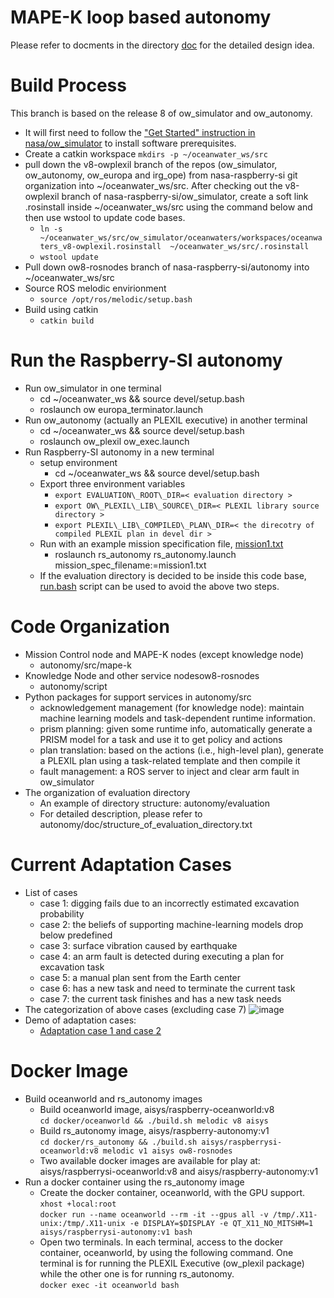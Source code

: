 # MAPE-K loop based autonomy
Please refer to docments in the directory [doc](https://github.com/nasa-raspberry-si/autonomy/tree/ow8-rosnodes/doc) for the detailed design idea.

# Build Process 
This branch is based on the release 8 of ow_simulator and ow_autonomy.
  - It will first need to follow the ["Get Started" instruction in nasa/ow_simulator](https://github.com/nasa/ow_simulator#getting-started) to install software prerequisites.
  - Create a catkin workspace
  `mkdirs -p ~/oceanwater_ws/src`
  - pull down the v8-owplexil branch of the repos (ow_simulator, ow_autonomy, ow_europa and irg_ope) from nasa-raspberry-si git organization into ~/oceanwater_ws/src. After checking out the v8-owplexil branch of nasa-raspberry-si/ow_simulator, create a soft link .rosinstall inside ~/oceanwater_ws/src using the command below and then use wstool to update code bases.
    * `ln -s ~/oceanwater_ws/src/ow_simulator/oceanwaters/workspaces/oceanwaters_v8-owplexil.rosinstall  ~/oceanwater_ws/src/.rosinstall`
    * `wstool update`
  - Pull down ow8-rosnodes branch of nasa-raspberry-si/autonomy into ~/oceanwater_ws/src
  - Source ROS melodic envirionment
    * `source /opt/ros/melodic/setup.bash`
  - Build using catkin
    * `catkin build`

# Run the Raspberry-SI autonomy
  - Run ow_simulator in one terminal
     * cd ~/oceanwater_ws && source devel/setup.bash
     * roslaunch ow europa_terminator.launch 
  - Run ow_autonomy (actually an PLEXIL executive) in another terminal
     * cd ~/oceanwater_ws && source devel/setup.bash
     * roslaunch ow_plexil ow_exec.launch 
  - Run Raspberry-SI autonomy in a new terminal
     * setup environment
        - cd ~/oceanwater_ws && source devel/setup.bash
     * Export three environment variables
        - `export EVALUATION\_ROOT\_DIR=< evaluation directory >`
        - `export OW\_PLEXIL\_LIB\_SOURCE\_DIR=< PLEXIL library source directory >`
        - `export PLEXIL\_LIB\_COMPILED\_PLAN\_DIR=< the direcotry of compiled PLEXIL plan in devel dir >`
     * Run with an example mission specification file, [mission1.txt](https://github.com/nasa-raspberry-si/autonomy/blob/ow8-rosnodes/evaluation/mission1.txt)
        - roslaunch rs\_autonomy rs\_autonomy.launch mission\_spec\_filename:=mission1.txt
     * If the evaluation directory is decided to be inside this code base, [run.bash](https://github.com/nasa-raspberry-si/autonomy/blob/ow8-rosnodes/run.bash) script can be used to avoid the above two steps.

# Code Organization
   - Mission Control node and MAPE-K nodes (except knowledge node)
      * autonomy/src/mape-k
   - Knowledge Node and other service nodesow8-rosnodes
      * autonomy/script
   - Python packages for support services in autonomy/src
      * acknowledgement management (for knowledge node): maintain machine learning models and task-dependent runtime information.
      * prism planning: given some runtime info, automatically generate a PRISM model for a task and use it to get policy and actions
      * plan translation: based on the actions (i.e., high-level plan), generate a PLEXIL plan using a task-related template and then compile it
      * fault management: a ROS server to inject and clear arm fault in ow_simulator
   - The organization of evaluation directory
      * An example of directory structure: autonomy/evaluation
      * For detailed description, please refer to autonomy/doc/structure_of_evaluation_directory.txt

# Current Adaptation Cases
   - List of cases
      * case 1: digging fails due to an incorrectly estimated excavation probability
      * case 2: the beliefs of supporting machine-learning models drop below predefined
      * case 3: surface vibration caused by earthquake
      * case 4: an arm fault is detected during executing a plan for excavation task
      * case 5: a manual plan sent from the Earth center
      * case 6: has a new task and need to terminate the current task
      * case 7: the current task finishes and has a new task needs
   - The categorization of above cases (excluding case 7)
   ![image](https://user-images.githubusercontent.com/5262552/169354723-1b032497-6ebd-4576-8073-7cd352b3b8dc.png)
   - Demo of adaptation cases:
      * [Adaptation case 1 and case 2](https://github.com/nasa-raspberry-si/autonomy/tree/ow8-rosnodes/demo#readme)

# Docker Image
  - Build oceanworld and rs_autonomy images
    * Build oceanworld image, aisys/raspberry-oceanworld:v8</br>
    `cd docker/oceanworld && ./build.sh melodic v8 aisys`
    * Build rs_autonomy image, aisys/raspberry-autonomy:v1</br>
    `cd docker/rs_autonomy && ./build.sh aisys/raspberrysi-oceanworld:v8 melodic v1 aisys ow8-rosnodes`
    * Two available docker images are available for play at: aisys/raspberrysi-oceanworld:v8 and aisys/raspberry-autonomy:v1
  - Run a docker container using the rs_autonomy image
    * Create the docker container, oceanworld, with the GPU support.</br>
    `xhost +local:root`</br>
     `docker run --name oceanworld --rm -it --gpus all -v /tmp/.X11-unix:/tmp/.X11-unix -e DISPLAY=$DISPLAY -e QT_X11_NO_MITSHM=1 aisys/raspberrysi-autonomy:v1 bash`
    * Open two terminals. In each terminal, access to the docker container, oceanworld, by using the following command. One terminal is for running the PLEXIL Executive (ow_plexil package) while the other one is for running rs_autonomy.</br>
    `docker exec -it oceanworld bash`
